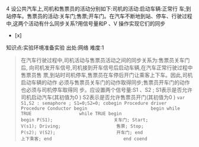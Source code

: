 4
设公共汽车上,司机和售票员的活动分别如下:司机的活动:启动车辆:正常行
车;到站停车。售票员的活动:关车门;售票;开车门。在汽车不断地到站、停车、行驶过程中,这两个活动有什么同步关系?用信号量和P 、V 操作实现它们的同步
- [x]

知识点:实验环境准备实验
出处:网络
难度:1
> 在汽车行驶过程中,司机活动与售票员活动之间的同步关系为:售票员关车门后, 向司机发开车信号,司机接到开车信号后启动车辆,在汽车正常行驶过程中售票员售
> 票,到站时司机停车,售票员在车停后开门让乘客上下车。因此,司机启动车辆的动作 必须与售票员关车门的动作取得同步;售票员开车门的动作也必须与司机停车取得同
> 步。应设置两个信号量:S1 、S2 ;
> S1表示是否允许司机启动汽车(其初值为0 )
> S2表示是否允许售票员开门(其初值为0 )
>     ```
>     var S1,S2 : semaphore ;
>       S1=0;S2=0;
>     cobegin
>     Procedure driver             Procedure Conductor
>     begin                        begin
>      while  TRUE                  while TRUE
>      begin                        begin
>        P(S1);                       关车门;
>        Start;                       V(s1);
>        Driving;                     售票;
>        Stop;                        P(s2);
>        V(S2);                       开车门;
>      end                            上下乘客;
>     end                           end
>     coend
>     ```

